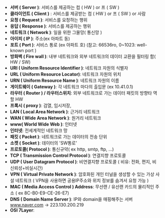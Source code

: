 - **서버 ( Server )**: 서비스를 제공하는 컴 ( HW ) or 프 ( SW )
- **클라이언트 ( Client )** : 서비스를 제공받는 컴 ( HW ) or 프 ( SW ) or 사람
- **요청 ( Request )**: 서비스를 요청하는 행위
- **응답 ( Response )**: 서비스를 제공하는 행위
- **네트워크 ( Network )**: 일을 위한 그물망( 통신망 )
- **아이피 ( IP )**: 주소(ex 아파트 동)
- **포트 ( Port )**: 서비스 통로 (ex 아파트 호) (참고: 66536ro, 0~1023: well-known port )
- **방화벽 ( Fire wall )**: 내부 네트워크와 외부 네트워크의 데이터 교환을 필터링 함( HW / SW)
- **URI ( Uniform Resource Identifier )**: 네트워크 자원의 식별자
- **URL ( Uniform Resource Locator)**: 네트워크 자원의 위치
- **URN ( Uniform Resource Name )**: 네트워크 자원의 이름
- **게이트웨이 ( Gateway )**: 각 네트워크 마다의 출입문 (ex 10.41.0.1)
- **라우터 ( Router ) / 라우터스위치**: 외부 네트워크로 가는 데이터 패킷의 방향타 역할 HW
- **프록시 ( proxy )**: 검열, 임시저장, 
- **LAN ( Local Area Network )**: 근거리 네트워크
- **WAN ( Wide Area Network )**: 원거리 네트워크
- **www( World Wide Web )**: 인터넷
- **인터넷**: 전세계적인 네트워크 망
- **패킷 ( Packet )**: 네트워크로 가는 데이터의 전송 단위
- **소켓 ( Socket )**: 데이터의 'SW통로'
- **프로토콜( Protocol )**: 통신규약( ex http, smtp, ftp, ...)
- **TCP ( Transmission Control Protocol )**: 연결지향 프로토콜
- **UDP ( User Datagram Protocol )**: 비연결지향 프로토콜 ( 비유: 전화, 편지, 비신뢰성+비실시간)
- **VPN ( Virtual Private Network )**: 암호화된 개인 터널을 생성할 수 있는 가상 사설 네트워크
  ( VPN을 사용하면 공용IP주소와 위치 정보를 숨겨서 요청 가능 )
- **MAC ( Media Access Control ) Address**: 무선랜 / 유선랜 카드의 물리적인 주소 ( ex  8C-B0-E9-CE-26-E7)
- **DNS ( Domain Name Server )**: IP와 domain을 매핑해주는 서버
  www.naver.com -> 223.130.200.219
- **OSI 7Layer**: 